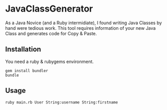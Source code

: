 # JavaClassGenerator
As a Java Novice (and a Ruby intermidiate), I found writing Java Classes by hand were tedious work.
This tool requires information of your new Java Class and generates code for Copy & Paste.

## Installation
You need a ruby & rubygems environment.

```shell
gem install bundler
bundle
```

## Usage
```shell
ruby main.rb User String:username String:firstname
```


